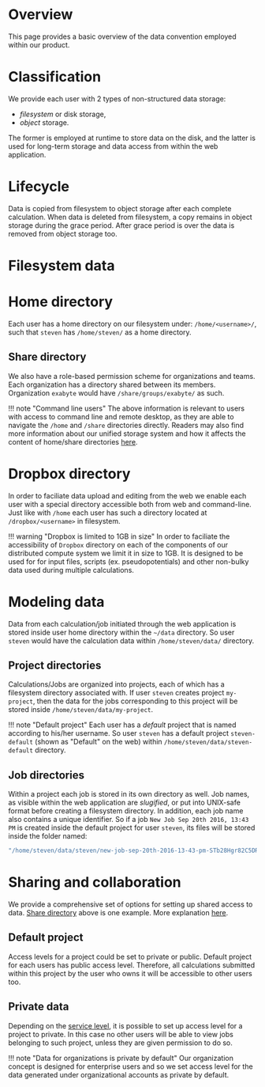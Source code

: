 <!-- TODO: GM to explain the filesystem data with login node and access to multiple clusters, and/or put links to pages in the CLI section -->

# Overview

This page provides a basic overview of the data convention employed within our product. 

# Classification

We provide each user with 2 types of non-structured data storage: 

- *filesystem* or disk storage,
- *object* storage. 

The former is employed at runtime to store data on the disk, and the latter is used for long-term storage and data access from within the web application. 

# Lifecycle

Data is copied from filesystem to object storage after each complete calculation. When data is deleted from filesystem, a copy remains in object storage during the grace period. After grace period is over the data is removed from object storage too.

# Filesystem data

# Home directory

Each user has a home directory on our filesystem under: `/home/<username>/`, such that `steven` has `/home/steven/` as a home directory.

## Share directory

We also have a role-based permission scheme for organizations and teams. Each organization has a directory shared between its members. Organization `exabyte` would have `/share/groups/exabyte/` as such.

!!! note "Command line users"
    The above information is relevant to users with access to command line and remote desktop, as they are able to navigate the `/home` and `/share` directories directly. Readers may also find more information about our unified storage system and how it affects the content of home/share directories [here](/compute/cli/storage-system/).

# Dropbox directory

In order to faciliate data upload and editing from the web we enable each user with a special directory accessible both from web and command-line. Just like with `/home` each user has such a directory located at `/dropbox/<username>` in filesystem.

!!! warning "Dropbox is limited to 1GB in size"
    In order to faciliate the accessibility of `Dropbox` directory on each of the components of our distributed compute system we limit it in size to 1GB. It is designed to be used for for input files, scripts (ex. pseudopotentials) and other non-bulky data used during multiple calculations.

# Modeling data

Data from each calculation/job initiated through the web application is stored inside user home directory within the `~/data` directory. So user `steven` would have the calculation data within `/home/steven/data/` directory.

## Project directories

Calculations/Jobs are organized into projects, each of which has a filesystem directory associated with. If user `steven` creates project `my-project`, then the data for the jobs corresponding to this project will be stored inside `/home/steven/data/my-project`.

!!! note "Default project"
    Each user has a *default* project that is named according to his/her username. So user `steven` has a default project `steven-default` (shown as "Default" on the web) within `/home/steven/data/steven-default` directory.

## Job directories

Within a project each job is stored in its own directory as well. Job names, as visible within the web application are *slugified*, or put into UNIX-safe format before creating a filesystem directory. In addition, each job name also contains a unique identifier. So if a job `New Job Sep 20th 2016, 13:43 PM` is created inside the default project for user `steven`, its files will be stored inside the folder named:

```bash
"/home/steven/data/steven/new-job-sep-20th-2016-13-43-pm-STb28Hgr82C5DRg5H"
```

# Sharing and collaboration

We provide a comprehensive set of options for setting up shared access to data. [Share directory](#share-directory) above is one example. More explanation [here](/collaboration/organizations/overview.md).

## Default project

Access levels for a project could be set to private or public. Default project for each users has public access level. Therefore, all calculations submitted within this project by the user who owns it will be accessible to other users too.

## Private data

Depending on the [service level](/pricing/service-levels.md), it is possible to set up access level for a project to private. In this case no other users will be able to view jobs belonging to such project, unless they are given permission to do so.

!!! note "Data for organizations is private by default"
    Our organization concept is designed for enterprise users and so we set access level for the data generated under organizational accounts as private by default.

